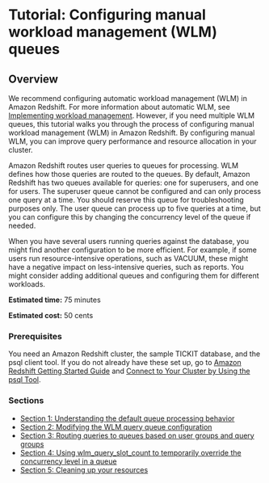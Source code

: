 # Tutorial: Configuring manual workload management \(WLM\) queues<a name="tutorial-configuring-workload-management"></a>

## Overview<a name="tutorial-wlm-overview"></a>

We recommend configuring automatic workload management \(WLM\) in Amazon Redshift\. For more information about automatic WLM, see [Implementing workload management](cm-c-implementing-workload-management.md)\. However, if you need multiple WLM queues, this tutorial walks you through the process of configuring manual workload management \(WLM\) in Amazon Redshift\. By configuring manual WLM, you can improve query performance and resource allocation in your cluster\.

Amazon Redshift routes user queries to queues for processing\. WLM defines how those queries are routed to the queues\. By default, Amazon Redshift has two queues available for queries: one for superusers, and one for users\. The superuser queue cannot be configured and can only process one query at a time\. You should reserve this queue for troubleshooting purposes only\. The user queue can process up to five queries at a time, but you can configure this by changing the concurrency level of the queue if needed\. 

When you have several users running queries against the database, you might find another configuration to be more efficient\. For example, if some users run resource\-intensive operations, such as VACUUM, these might have a negative impact on less\-intensive queries, such as reports\. You might consider adding additional queues and configuring them for different workloads\. 

**Estimated time:** 75 minutes

**Estimated cost:** 50 cents

### Prerequisites<a name="tutorial-wlm-prereq"></a>

You need an Amazon Redshift cluster, the sample TICKIT database, and the psql client tool\. If you do not already have these set up, go to [Amazon Redshift Getting Started Guide](https://docs.aws.amazon.com/redshift/latest/gsg/getting-started.html) and [Connect to Your Cluster by Using the psql Tool](https://docs.aws.amazon.com/redshift/latest/mgmt/connecting-from-psql.html)\. 

### Sections<a name="tutorial-wlm-steps"></a>
+ [Section 1: Understanding the default queue processing behavior](tutorial-wlm-understanding-default-processing.md)
+ [Section 2: Modifying the WLM query queue configuration](tutorial-wlm-modifying-wlm-configuration.md)
+ [Section 3: Routing queries to queues based on user groups and query groups](tutorial-wlm-routing-queries-to-queues.md)
+ [Section 4: Using wlm\_query\_slot\_count to temporarily override the concurrency level in a queue](tutorial-wlm-query-slot-count.md)
+ [Section 5: Cleaning up your resources](tutorial-wlm-cleaning-up-resources.md)